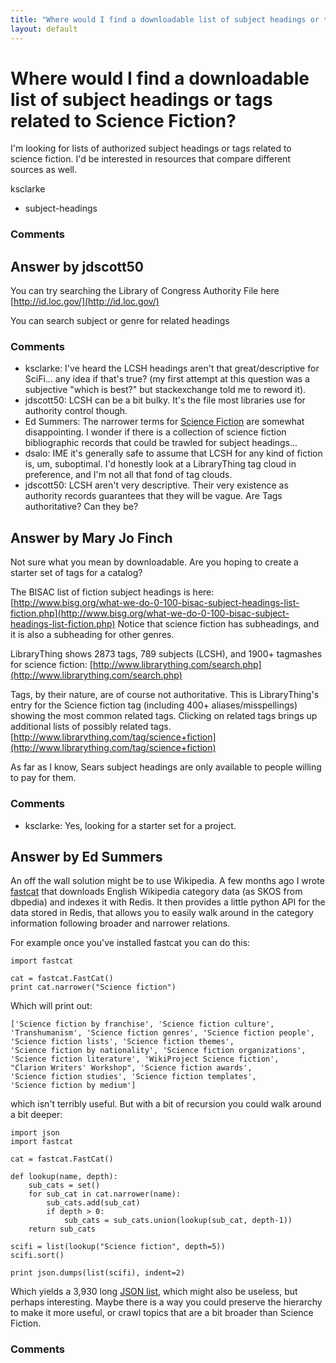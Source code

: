 ```yaml
---
title: "Where would I find a downloadable list of subject headings or tags related to Science Fiction?"
layout: default
---
```

Where would I find a downloadable list of subject headings or tags related to Science Fiction?
=====================
I'm looking for lists of authorized subject headings or tags related to
science fiction. I'd be interested in resources that compare different
sources as well.

ksclarke

<ul class="tags"><li class="tag">subject-headings</li></ul>

### Comments ###


Answer by jdscott50
----------------
You can try searching the Library of Congress Authority File here
[http://id.loc.gov/](http://id.loc.gov/)

You can search subject or genre for related headings

### Comments ###
* ksclarke: I've heard the LCSH headings aren't that great/descriptive for SciFi...
any idea if that's true? (my first attempt at this question was a
subjective "which is best?" but stackexchange told me to reword it).
* jdscott50: LCSH can be a bit bulky. It's the file most libraries use for authority
control though.
* Ed Summers: The narrower terms for [Science
Fiction](http://id.loc.gov/authorities/subjects/sh85118629.html) are
somewhat disappointing. I wonder if there is a collection of science
fiction bibliographic records that could be trawled for subject
headings...
* dsalo: IME it's generally safe to assume that LCSH for any kind of fiction is,
um, suboptimal. I'd honestly look at a LibraryThing tag cloud in
preference, and I'm not all that fond of tag clouds.
* jdscott50: LCSH aren't very descriptive. Their very existence as authority records
guarantees that they will be vague. Are Tags authoritative? Can they be?

Answer by Mary Jo Finch
----------------
Not sure what you mean by downloadable. Are you hoping to create a
starter set of tags for a catalog?

The BISAC list of fiction subject headings is here:
[http://www.bisg.org/what-we-do-0-100-bisac-subject-headings-list-fiction.php](http://www.bisg.org/what-we-do-0-100-bisac-subject-headings-list-fiction.php)
Notice that science fiction has subheadings, and it is also a subheading
for other genres.

LibraryThing shows 2873 tags, 789 subjects (LCSH), and 1900+ tagmashes
for science fiction:
[http://www.librarything.com/search.php](http://www.librarything.com/search.php)

Tags, by their nature, are of course not authoritative. This is
LibraryThing's entry for the Science fiction tag (including 400+
aliases/misspellings) showing the most common related tags. Clicking on
related tags brings up additional lists of possibly related tags.
[http://www.librarything.com/tag/science+fiction](http://www.librarything.com/tag/science+fiction)

As far as I know, Sears subject headings are only available to people
willing to pay for them.

### Comments ###
* ksclarke: Yes, looking for a starter set for a project.

Answer by Ed Summers
----------------
An off the wall solution might be to use Wikipedia. A few months ago I
wrote [fastcat](https://github.com/edsu/fastcat/) that downloads English
Wikipedia category data (as SKOS from dbpedia) and indexes it with
Redis. It then provides a little python API for the data stored in
Redis, that allows you to easily walk around in the category information
following broader and narrower relations.

For example once you've installed fastcat you can do this:

    import fastcat

    cat = fastcat.FastCat()
    print cat.narrower("Science fiction")

Which will print out:

    ['Science fiction by franchise', 'Science fiction culture', 
    'Transhumanism', 'Science fiction genres', 'Science fiction people',
    'Science fiction lists', 'Science fiction themes', 
    'Science fiction by nationality', 'Science fiction organizations', 
    'Science fiction literature', 'WikiProject Science fiction', 
    "Clarion Writers' Workshop", 'Science fiction awards', 
    'Science fiction studies', 'Science fiction templates', 
    'Science fiction by medium']

which isn't terribly useful. But with a bit of recursion you could walk
around a bit deeper:

    import json
    import fastcat

    cat = fastcat.FastCat()

    def lookup(name, depth):
        sub_cats = set()
        for sub_cat in cat.narrower(name):
            sub_cats.add(sub_cat)
            if depth > 0:
                sub_cats = sub_cats.union(lookup(sub_cat, depth-1))
        return sub_cats

    scifi = list(lookup("Science fiction", depth=5))
    scifi.sort()

    print json.dumps(list(scifi), indent=2)

Which yields a 3,930 long [JSON list](https://gist.github.com/2875622),
which might also be useless, but perhaps interesting. Maybe there is a
way you could preserve the hierarchy to make it more useful, or crawl
topics that are a bit broader than Science Fiction.

### Comments ###

